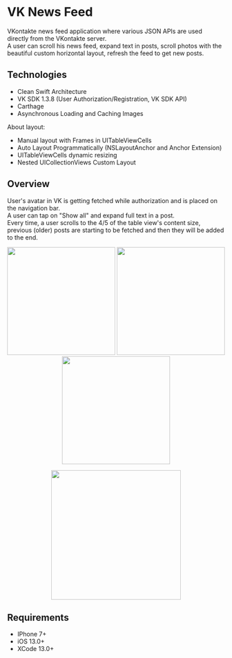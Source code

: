 # VK News Feed
VKontakte news feed application where various JSON APIs are used directly from the VKontakte server.  
A user can scroll his news feed, expand text in posts, scroll photos with the beautiful custom horizontal layout, refresh the feed to get new posts.

## Technologies 
- Clean Swift Architecture
- VK SDK 1.3.8 (User Authorization/Registration, VK SDK API)
- Carthage
- Asynchronous Loading and Caching Images

About layout:
- Manual layout with Frames in UITableViewCells
- Auto Layout Programmatically (NSLayoutAnchor and Anchor Extension)
- UITableViewCells dynamic resizing
- Nested UICollectionViews Custom Layout

## Overview 
User's avatar in VK is getting fetched while authorization and is placed on the navigation bar.  
A user can tap on "Show all" and expand full text in a post.  
Every time, a user scrolls to the 4/5 of the table view's content size, previous (older) posts are starting to be fetched and then they will be added to the end.

</p>
<p align="center">
<img src= "https://github.com/VorkhlikArtem/VKNewsFeed/assets/115653999/fb562acd-ecda-498e-9943-d2cd25008cba" width="250">
<img src= "https://github.com/VorkhlikArtem/VKNewsFeed/assets/115653999/6978f26e-0646-4d5e-8b6d-1ca37d86aca6" width="250">
<img src= "https://github.com/VorkhlikArtem/VKNewsFeed/assets/115653999/264b6b26-6a09-4d6e-bd5d-284ec6b4ee59" width="250">
</p>

</p>
<p align="center">
<img src= "https://github.com/VorkhlikArtem/VKNewsFeed/assets/115653999/d33e1d73-9737-46b3-ae50-d3031dc2ae22" width="300">
</p>

## Requirements
- IPhone 7+
- iOS 13.0+
- XCode 13.0+

